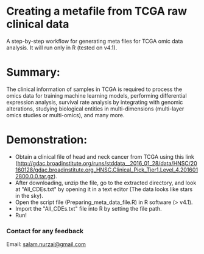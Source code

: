 # Creating a metafile from TCGA raw clinical data
A step-by-step workflow for generating meta files for TCGA omic data analysis. It will run only in R (tested on v4.1).

# Summary:
The clinical information of samples in TCGA is required to process the omics data for training machine learning models, performing differential expression analysis, survival rate analysis by integrating with genomic alterations, studying biological entities in multi-dimensions (multi-layer omics studies or multi-omics), and many more.

# Demonstration:
* Obtain a clinical file of head and neck cancer from TCGA using this link (http://gdac.broadinstitute.org/runs/stddata__2016_01_28/data/HNSC/20160128/gdac.broadinstitute.org_HNSC.Clinical_Pick_Tier1.Level_4.2016012800.0.0.tar.gz). 
* After downloading, unzip the file, go to the extracted directory, and look at "All_CDEs.txt" by opening it in a text editor (The data looks like stars in the sky).
* Open the script file (Preparing_meta_data_file.R) in R software (> v4.1). 
* Import the "All_CDEs.txt" file into R by setting the file path.
* Run!   

### Contact for any feedback
Email: salam.nurzai@gmail.com
